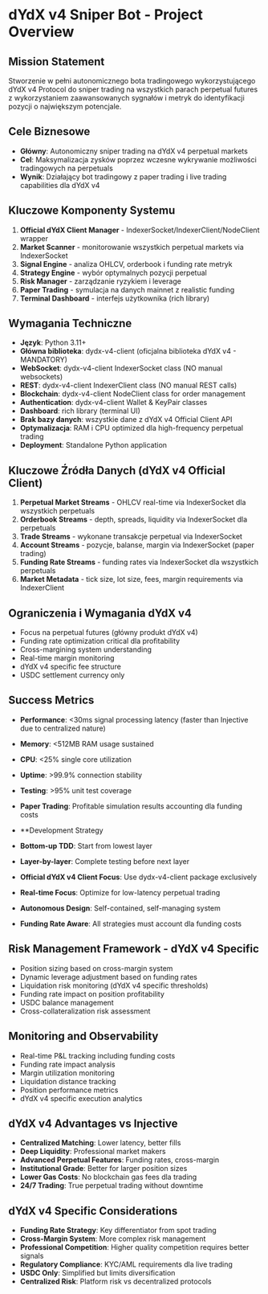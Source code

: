 # dYdX v4 Sniper Bot - Project Overview

## Mission Statement
Stworzenie w pełni autonomicznego bota tradingowego wykorzystującego dYdX v4 Protocol do sniper trading na wszystkich parach perpetual futures z wykorzystaniem zaawansowanych sygnałów i metryk do identyfikacji pozycji o największym potencjale.

## Cele Biznesowe
- **Główny**: Autonomiczny sniper trading na dYdX v4 perpetual markets
- **Cel**: Maksymalizacja zysków poprzez wczesne wykrywanie możliwości tradingowych na perpetuals
- **Wynik**: Działający bot tradingowy z paper trading i live trading capabilities dla dYdX v4

## Kluczowe Komponenty Systemu
1. **Official dYdX Client Manager** - IndexerSocket/IndexerClient/NodeClient wrapper
2. **Market Scanner** - monitorowanie wszystkich perpetual markets via IndexerSocket
3. **Signal Engine** - analiza OHLCV, orderbook i funding rate metryk
4. **Strategy Engine** - wybór optymalnych pozycji perpetual
5. **Risk Manager** - zarządzanie ryzykiem i leverage
6. **Paper Trading** - symulacja na danych mainnet z realistic funding
7. **Terminal Dashboard** - interfejs użytkownika (rich library)

## Wymagania Techniczne
- **Język**: Python 3.11+
- **Główna biblioteka**: dydx-v4-client (oficjalna biblioteka dYdX v4 - MANDATORY)
- **WebSocket**: dydx-v4-client IndexerSocket class (NO manual websockets)
- **REST**: dydx-v4-client IndexerClient class (NO manual REST calls)
- **Blockchain**: dydx-v4-client NodeClient class for order management
- **Authentication**: dydx-v4-client Wallet & KeyPair classes
- **Dashboard**: rich library (terminal UI)
- **Brak bazy danych**: wszystkie dane z dYdX v4 Official Client API
- **Optymalizacja**: RAM i CPU optimized dla high-frequency perpetual trading
- **Deployment**: Standalone Python application

## Kluczowe Źródła Danych (dYdX v4 Official Client)
1. **Perpetual Market Streams** - OHLCV real-time via IndexerSocket dla wszystkich perpetuals
2. **Orderbook Streams** - depth, spreads, liquidity via IndexerSocket dla perpetuals
3. **Trade Streams** - wykonane transakcje perpetual via IndexerSocket
4. **Account Streams** - pozycje, balanse, margin via IndexerSocket (paper trading)
5. **Funding Rate Streams** - funding rates via IndexerSocket dla wszystkich perpetuals
6. **Market Metadata** - tick size, lot size, fees, margin requirements via IndexerClient

## Ograniczenia i Wymagania dYdX v4
- Focus na perpetual futures (główny produkt dYdX v4)
- Funding rate optimization critical dla profitability
- Cross-margining system understanding
- Real-time margin monitoring
- dYdX v4 specific fee structure
- USDC settlement currency only

## Success Metrics
- **Performance**: <30ms signal processing latency (faster than Injective due to centralized nature)
- **Memory**: <512MB RAM usage sustained
- **CPU**: <25% single core utilization
- **Uptime**: >99.9% connection stability
- **Testing**: >95% unit test coverage
- **Paper Trading**: Profitable simulation results accounting dla funding costs

- **Development Strategy
- **Bottom-up TDD**: Start from lowest layer
- **Layer-by-layer**: Complete testing before next layer
- **Official dYdX v4 Client Focus**: Use dydx-v4-client package exclusively
- **Real-time Focus**: Optimize for low-latency perpetual trading
- **Autonomous Design**: Self-contained, self-managing system
- **Funding Rate Aware**: All strategies must account dla funding costs

## Risk Management Framework - dYdX v4 Specific
- Position sizing based on cross-margin system
- Dynamic leverage adjustment based on funding rates
- Liquidation risk monitoring (dYdX v4 specific thresholds)
- Funding rate impact on position profitability
- USDC balance management
- Cross-collateralization risk assessment

## Monitoring and Observability
- Real-time P&L tracking including funding costs
- Funding rate impact analysis
- Margin utilization monitoring
- Liquidation distance tracking
- Position performance metrics
- dYdX v4 specific execution analytics

## dYdX v4 Advantages vs Injective
- **Centralized Matching**: Lower latency, better fills
- **Deep Liquidity**: Professional market makers
- **Advanced Perpetual Features**: Funding rates, cross-margin
- **Institutional Grade**: Better for larger position sizes
- **Lower Gas Costs**: No blockchain gas fees dla trading
- **24/7 Trading**: True perpetual trading without downtime

## dYdX v4 Specific Considerations
- **Funding Rate Strategy**: Key differentiator from spot trading
- **Cross-Margin System**: More complex risk management
- **Professional Competition**: Higher quality competition requires better signals
- **Regulatory Compliance**: KYC/AML requirements dla live trading
- **USDC Only**: Simplified but limits diversification
- **Centralized Risk**: Platform risk vs decentralized protocols
